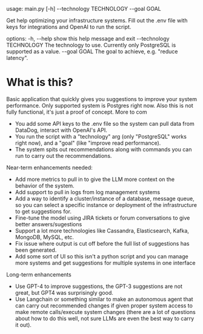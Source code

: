 usage: main.py [-h] --technology TECHNOLOGY --goal GOAL

Get help optimizing your infrastructure systems. Fill out the .env file with keys for integrations and OpenAI to run the script.

options:
  -h, --help            show this help message and exit
  --technology TECHNOLOGY
                        The technology to use. Currently only PostgreSQL is supported as a value.
  --goal GOAL           The goal to achieve, e.g. "reduce latency".

# What is this?

Basic application that quickly gives you suggestions to improve your system performance. Only supported system is Postgres right now. Also this is not fully functional, it's just a proof of concept. More to com
- You add some API keys to the .env file so the system can pull data from DataDog, interact with OpenAI's API.
- You run the script with a "technology" arg (only "PostgreSQL" works right now), and a "goal" (like "improve read performance).
- The system spits out recommendations along with commands you can run to carry out the recommendations.

Near-term enhancements needed:
- Add more metrics to pull in to give the LLM more context on the behavior of the system.
- Add support to pull in logs from log management systems
- Add a way to identify a cluster/instance of a database, message queue, so you can select a specific instance or deployment of the infrastructure to get suggestions for.
- Fine-tune the model using JIRA tickets or forum conversations to give better answers/sugestions
- Support a lot more technologies like Cassandra, Elasticsearch, Kafka, MongoDB, MySQL, etc.
- Fix issue where output is cut off before the full list of suggestions has been generated.
- Add some sort of UI so this isn't a python script and you can manage more systems and get suggestions for multiple systems in one interface

Long-term enhancements
- Use GPT-4 to improve suggestions, the GPT-3 suggestions are not great, but GPT4 was surprisingly good.
- Use Langchain or something similar to make an autonomous agent that can carry out recommended changes if given proper system access to make remote calls/execute system changes (there are a lot of questions about how to do this well, not sure LLMs are even the best way to carry it out).

